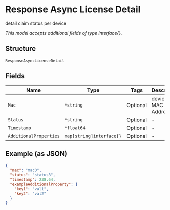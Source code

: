 
# Response Async License Detail

detail claim status per device

*This model accepts additional fields of type interface{}.*

## Structure

`ResponseAsyncLicenseDetail`

## Fields

| Name | Type | Tags | Description |
|  --- | --- | --- | --- |
| `Mac` | `*string` | Optional | device MAC Address |
| `Status` | `*string` | Optional | - |
| `Timestamp` | `*float64` | Optional | - |
| `AdditionalProperties` | `map[string]interface{}` | Optional | - |

## Example (as JSON)

```json
{
  "mac": "mac0",
  "status": "status8",
  "timestamp": 238.64,
  "exampleAdditionalProperty": {
    "key1": "val1",
    "key2": "val2"
  }
}
```

